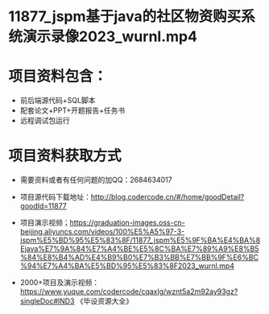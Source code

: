 #  11877_jspm基于java的社区物资购买系统演示录像2023_wurnl.mp4
    
 
 # 项目资料包含：
 * 前后端源代码+SQL脚本
 * 配套论文+PPT+开题报告+任务书
 * 远程调试包运行

 # 项目资料获取方式
 * 需要资料或者有任何问题的加QQ：2684634017

 * 项目源代码下载地址：http://blog.codercode.cn/#/home/goodDetail?goodId=11877
 
 
 * 项目演示视频；https://graduation-images.oss-cn-beijing.aliyuncs.com/videos/100%E5%A5%97-3-jspm%E5%BD%95%E5%83%8F/11877_jspm%E5%9F%BA%E4%BA%8Ejava%E7%9A%84%E7%A4%BE%E5%8C%BA%E7%89%A9%E8%B5%84%E8%B4%AD%E4%B9%B0%E7%B3%BB%E7%BB%9F%E6%BC%94%E7%A4%BA%E5%BD%95%E5%83%8F2023_wurnl.mp4
 

 * 2000+项目及演示视频：https://www.yuque.com/codercode/cqaxlg/wznt5a2m92ay93gz?singleDoc#lND3 《毕设资源大全》


 

